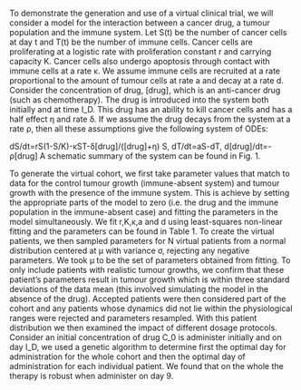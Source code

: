 To demonstrate the generation and use of a virtual clinical trial, we will consider a model for the interaction between a cancer drug, a tumour population and the immune system. Let S(t) be the number of cancer cells at day t and T(t) be the number of immune cells. Cancer cells are proliferating at a logistic rate with proliferation constant r and carrying capacity K. Cancer cells also undergo apoptosis through contact with immune cells at a rate κ. We assume immune cells are recruited at a rate proportional to the amount of tumour cells at rate a and decay at a rate d. Consider the concentration of drug, [drug], which is an anti-cancer drug (such as chemotherapy). The drug is introduced into the system both initially and at time I_D. This drug has an ability to kill cancer cells and has a half effect η and rate δ. If we assume the drug decays from the system at a rate ρ, then all these assumptions give the following system of ODEs:

dS/dt=rS(1-S/K)-κST-δ[drug]/([drug]+η) S, 
dT/dt=aS-dT, 
d[drug]/dt=-ρ[drug] 
A schematic summary of the system can be found in Fig. 1.  

To generate the virtual cohort, we first take parameter values that match to data for the control tumour growth (immune-absent system) and tumour growth with the presence of the immune system. This is achieve by setting the appropriate parts of the model to zero (i.e. the drug and the immune population in the immune-absent case) and fitting the parameters in the model simultaneously. We fit r,K,κ,a and d using least-squares non-linear fitting and the parameters can be found in Table 1. 
To create the virtual patients, we then sampled parameters for N virtual patients from a normal distribution centered at μ with variance σ, rejecting any negative parameters. We took μ to be the set of parameters obtained from fitting. To only include patients with realistic tumour growths, we confirm that these patient’s parameters result in tumour growth which is within three standard deviations of the data mean (this involved simulating the model in the absence of the drug). Accepted patients were then considered part of the cohort and any patients whose dynamics did not lie within the physiological ranges were rejected and parameters resampled. 
	With this patient distribution we then examined the impact of different dosage protocols. Consider an initial concentration of drug C_0 is administer initially and on day I_D, we used a genetic algorithm to determine first the optimal day for administration for the whole cohort and then the optimal day of administration for each individual patient. We found that on the whole the therapy is robust when administer on day 9.  
	
